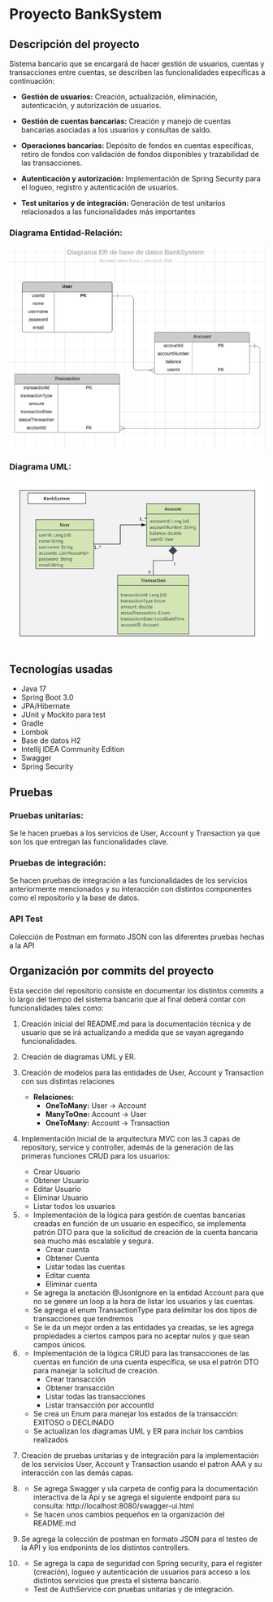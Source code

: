 ﻿# Proyecto BankSystem

## Descripción del proyecto

Sistema bancario que se encargará de hacer gestión de usuarios, cuentas y transacciones entre cuentas, se describen las funcionalidades específicas a continuación:


- **Gestión de usuarios:** Creación, actualización, eliminación, autenticación, y autorización de usuarios.

- **Gestión de cuentas bancarias:** Creación y manejo de cuentas bancarias asociadas a los usuarios y consultas de saldo.

- **Operaciones bancarias:** Depósito de fondos en cuentas específicas, retiro de fondos con validación de fondos disponibles y trazabilidad de las transacciones.

- **Autenticación y autorización:** Implementación de Spring Security para el logueo, registro y autenticación de usuarios.

- **Test unitarios y de integración:** Generación de test unitarios relacionados a las funcionalidades más importantes

### Diagrama Entidad-Relación:

![image](src/main/resources/static/Diagrama-ER-BankSystem.png)

### Diagrama UML:

![image](src/main/resources/static/UML-BankSystem.png)

## Tecnologías usadas
- Java 17
- Spring Boot 3.0
- JPA/Hibernate
- JUnit y Mockito para test
- Gradle
- Lombok
- Base de datos H2
- Intellij IDEA Community Edition
- Swagger
- Spring Security

## Pruebas

### Pruebas unitarias:
Se le hacen pruebas a los servicios de User, Account y Transaction ya que son los que entregan las funcionalidades clave.

### Pruebas de integración:
Se hacen pruebas de integración a las funcionalidades de los servicios anteriormente mencionados y su interacción
con distintos componentes como el repositorio y la base de datos.

### API Test
Colección de Postman em formato JSON con las diferentes pruebas hechas a la API

## Organización por commits del proyecto

Esta sección del repositorio consiste en documentar los distintos commits a lo largo del tiempo del sistema bancario que al final deberá contar con funcionalidades tales como:

1. Creación inicial del README.md para la documentación técnica y de usuario que se irá actualizando a medida que se vayan agregando funcionalidades.
2. Creación de diagramas UML y ER.

3. Creación de modelos para las entidades de User, Account y Transaction con sus distintas relaciones
    - **Relaciones:** 
      - **OneToMany:** User -> Account
      - **ManyToOne:** Account -> User
      - **OneToMany:** Account -> Transaction

4. Implementación inicial de la arquitectura MVC con las 3 capas de repository, service y controller, además de la generación 
de las primeras funciones CRUD para los usuarios:
    - Crear Usuario
    - Obtener Usuario
    - Editar Usuario
    - Eliminar Usuario
    - Listar todos los usuarios

5. - Implementación de la lógica para gestión de cuentas bancarias creadas en función de un usuario en específico,
      se implementa patrón DTO para que la solicitud de creación de la cuenta bancaria sea mucho más escalable y segura.
      - Crear cuenta
      - Obtener Cuenta
      - Listar todas las cuentas
      - Editar cuenta
      - Eliminar cuenta
   - Se agrega la anotación @JsonIgnore en la entidad Account para que no se genere un loop a la hora de listar los usuarios y las cuentas.
   - Se agrega el enum TransactionType para delimitar los dos tipos de transacciones que tendremos
   - Se le da un mejor orden a las entidades ya creadas, se les agrega propiedades a ciertos campos para no aceptar nulos y que sean campos únicos.

6. - Implementación de la lógica CRUD para las transacciones de las cuentas en función de una cuenta específica, se usa el patrón DTO para manejar la solicitud
   de creación.
     - Crear transacción
     - Obtener transacción
     - Listar todas las transacciones
     - Listar transacción por accountId
   - Se crea un Enum para manejar los estados de la transacción: EXITOSO o DECLINADO
   - Se actualizan los diagramas UML y ER para incluir los cambios realizados
7. Creación de pruebas unitarias y de integración para la implementación de los servicios User, Account y Transaction usando el patron AAA y su interacción con las demás capas.
8. - Se agrega Swagger y ula carpeta de config para la documentación interactiva de la Api y se agrega el siguiente endpoint para su consulta: http://localhost:8080/swagger-ui.html
   - Se hacen unos cambios pequeños en la organización del README.md
9. Se agrega la colección de postman en formato JSON para el testeo de la API y los endponints de los distintos controllers.
10. - Se agrega la capa de seguridad con Spring security, para el register (creación), logueo y autenticación de usuarios para acceso a los distintos servicios que presta el sistema bancario.
    - Test de AuthService con pruebas unitarias y de integración.



